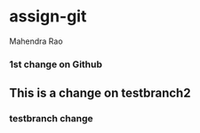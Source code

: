 # assign-git
Mahendra Rao

### 1st change on Github


## This is a change on testbranch2

### testbranch change
